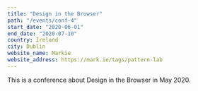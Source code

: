 ```yaml
---
title: "Design in the Browser"
path: "/events/conf-4"
start_date: "2020-06-01"
end_date: "2020-07-10"
country: Ireland
city: Dublin
website_name: Markie
website_address: https://mark.ie/tags/pattern-lab
---
```


This is a conference about Design in the Browser in May 2020.